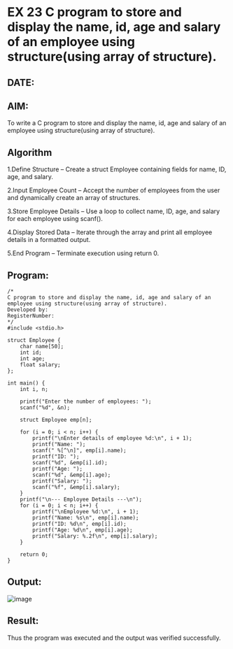 # EX 23 C program to store and display the name, id, age and salary of an employee using structure(using array of structure).
## DATE:
## AIM:
To write a C program to store and display the name, id, age and salary of an employee using structure(using array of structure).

## Algorithm
1.Define Structure – Create a struct Employee containing fields for name, ID, age, and salary.

2.Input Employee Count – Accept the number of employees from the user and dynamically create an array of structures.

3.Store Employee Details – Use a loop to collect name, ID, age, and salary for each employee using scanf().

4.Display Stored Data – Iterate through the array and print all employee details in a formatted output.

5.End Program – Terminate execution using return 0. 

## Program:
```
/*
C program to store and display the name, id, age and salary of an employee using structure(using array of structure).
Developed by: 
RegisterNumber:  
*/
#include <stdio.h>

struct Employee {
    char name[50];
    int id;
    int age;
    float salary;
};

int main() {
    int i, n;

    printf("Enter the number of employees: ");
    scanf("%d", &n);

    struct Employee emp[n];

    for (i = 0; i < n; i++) {
        printf("\nEnter details of employee %d:\n", i + 1);
        printf("Name: ");
        scanf(" %[^\n]", emp[i].name);
        printf("ID: ");
        scanf("%d", &emp[i].id);
        printf("Age: ");
        scanf("%d", &emp[i].age);
        printf("Salary: ");
        scanf("%f", &emp[i].salary);
    }
    printf("\n--- Employee Details ---\n");
    for (i = 0; i < n; i++) {
        printf("\nEmployee %d:\n", i + 1);
        printf("Name: %s\n", emp[i].name);
        printf("ID: %d\n", emp[i].id);
        printf("Age: %d\n", emp[i].age);
        printf("Salary: %.2f\n", emp[i].salary);
    }

    return 0;
}
```

## Output:
![image](https://github.com/user-attachments/assets/de420a33-4602-4c17-93ba-88519fb33498)



## Result:
Thus the program was executed and the output was verified successfully.

